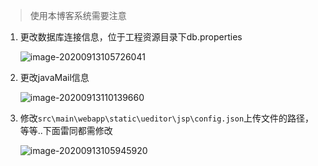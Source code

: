 > 使用本博客系统需要注意

1. 更改数据库连接信息，位于工程资源目录下db.properties

   ![image-20200913105726041](https://blog-pic1.oss-cn-beijing.aliyuncs.com/blog/images/image-20200913105726041.png)

2. 更改javaMail信息

   ![image-20200913110139660](https://blog-pic1.oss-cn-beijing.aliyuncs.com/blog/images/image-20200913110139660.png)

3. 修改`src\main\webapp\static\ueditor\jsp\config.json`上传文件的路径，等等..下面雷同都需修改

   ![image-20200913105945920](https://blog-pic1.oss-cn-beijing.aliyuncs.com/blog/images/image-20200913105945920.png)

